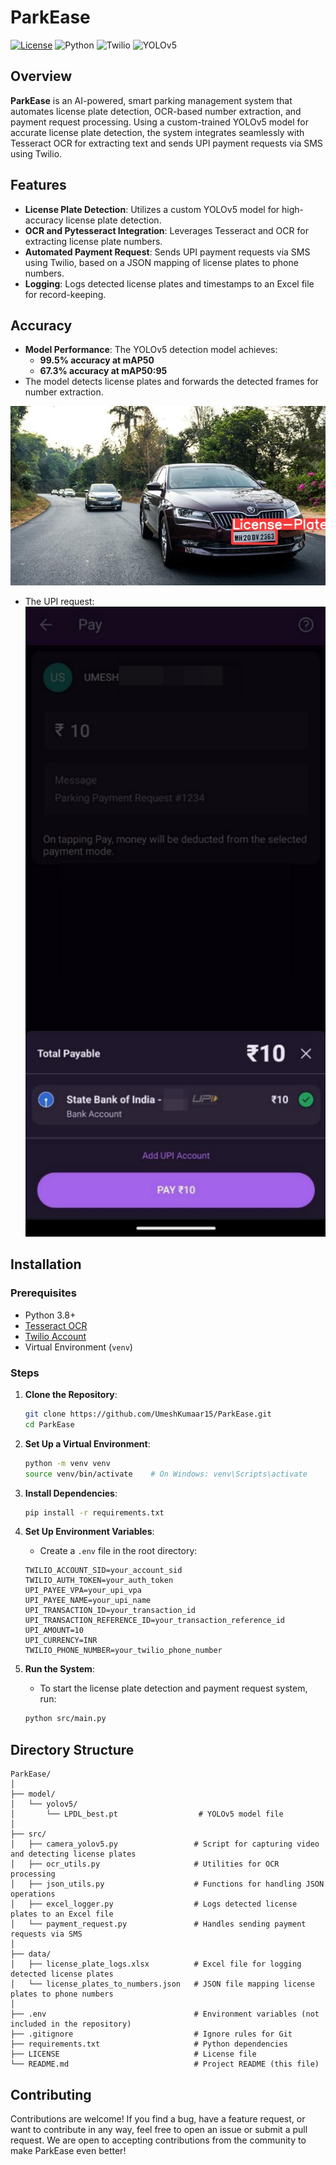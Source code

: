 # ParkEase

[![License](https://img.shields.io/badge/license-GNU%20GPL%20v3-blue)](LICENSE)
![Python](https://img.shields.io/badge/python-3.8%2B-blue)
![Twilio](https://img.shields.io/badge/Twilio-API-purple)
![YOLOv5](https://img.shields.io/badge/YOLOv5-Model-green)

## Overview

**ParkEase** is an AI-powered, smart parking management system that automates license plate detection, OCR-based number extraction, and payment request processing. Using a custom-trained YOLOv5 model for accurate license plate detection, the system integrates seamlessly with Tesseract OCR for extracting text and sends UPI payment requests via SMS using Twilio.

## Features

- **License Plate Detection**: Utilizes a custom YOLOv5 model for high-accuracy license plate detection.
- **OCR and Pytesseract Integration**: Leverages Tesseract and OCR for extracting license plate numbers.
- **Automated Payment Request**: Sends UPI payment requests via SMS using Twilio, based on a JSON mapping of license plates to phone numbers.
- **Logging**: Logs detected license plates and timestamps to an Excel file for record-keeping.

## Accuracy

- **Model Performance**: The YOLOv5 detection model achieves:
  - **99.5% accuracy at mAP50**
  - **67.3% accuracy at mAP50:95**
- The model detects license plates and forwards the detected frames for number extraction.

![Detection Image](assets/model_result_img.jpg)

- The UPI request:
![UPI Image](assets/upi_image.jpeg)

## Installation

### Prerequisites

- Python 3.8+
- [Tesseract OCR](https://github.com/tesseract-ocr/tesseract)
- [Twilio Account](https://www.twilio.com/)
- Virtual Environment (`venv`)

### Steps

1. **Clone the Repository**:
    ```bash
    git clone https://github.com/UmeshKumaar15/ParkEase.git
    cd ParkEase
    ```

2. **Set Up a Virtual Environment**:
    ```bash
    python -m venv venv
    source venv/bin/activate    # On Windows: venv\Scripts\activate
    ```

3. **Install Dependencies**:
    ```bash
    pip install -r requirements.txt
    ```

4. **Set Up Environment Variables**:
   - Create a `.env` file in the root directory:
    ```plaintext
    TWILIO_ACCOUNT_SID=your_account_sid
    TWILIO_AUTH_TOKEN=your_auth_token
    UPI_PAYEE_VPA=your_upi_vpa
    UPI_PAYEE_NAME=your_upi_name
    UPI_TRANSACTION_ID=your_transaction_id
    UPI_TRANSACTION_REFERENCE_ID=your_transaction_reference_id
    UPI_AMOUNT=10
    UPI_CURRENCY=INR
    TWILIO_PHONE_NUMBER=your_twilio_phone_number
    ```

5. **Run the System**:
    - To start the license plate detection and payment request system, run:
    ```bash
    python src/main.py
    ```

## Directory Structure

```plaintext
ParkEase/
│
├── model/
│   └── yolov5/                  
│       └── LPDL_best.pt                  # YOLOv5 model file
│
├── src/                         
│   ├── camera_yolov5.py                 # Script for capturing video and detecting license plates
│   ├── ocr_utils.py                     # Utilities for OCR processing
│   ├── json_utils.py                    # Functions for handling JSON operations
│   ├── excel_logger.py                  # Logs detected license plates to an Excel file
│   └── payment_request.py               # Handles sending payment requests via SMS
│
├── data/                        
│   ├── license_plate_logs.xlsx          # Excel file for logging detected license plates
│   └── license_plates_to_numbers.json   # JSON file mapping license plates to phone numbers
│
├── .env                                 # Environment variables (not included in the repository)
├── .gitignore                           # Ignore rules for Git
├── requirements.txt                     # Python dependencies
├── LICENSE                              # License file
└── README.md                            # Project README (this file)
```

## Contributing
Contributions are welcome! If you find a bug, have a feature request, or want to contribute in any way, feel free to open an issue or submit a pull request. We are open to accepting contributions from the community to make ParkEase even better!
